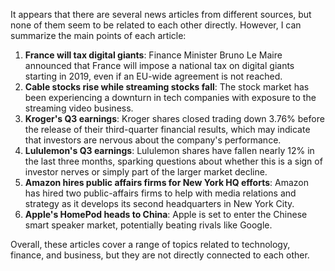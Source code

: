 It appears that there are several news articles from different sources, but none of them seem to be related to each other directly. However, I can summarize the main points of each article:

1. **France will tax digital giants**: Finance Minister Bruno Le Maire announced that France will impose a national tax on digital giants starting in 2019, even if an EU-wide agreement is not reached.
2. **Cable stocks rise while streaming stocks fall**: The stock market has been experiencing a downturn in tech companies with exposure to the streaming video business.
3. **Kroger's Q3 earnings**: Kroger shares closed trading down 3.76% before the release of their third-quarter financial results, which may indicate that investors are nervous about the company's performance.
4. **Lululemon's Q3 earnings**: Lululemon shares have fallen nearly 12% in the last three months, sparking questions about whether this is a sign of investor nerves or simply part of the larger market decline.
5. **Amazon hires public affairs firms for New York HQ efforts**: Amazon has hired two public-affairs firms to help with media relations and strategy as it develops its second headquarters in New York City.
6. **Apple's HomePod heads to China**: Apple is set to enter the Chinese smart speaker market, potentially beating rivals like Google.

Overall, these articles cover a range of topics related to technology, finance, and business, but they are not directly connected to each other.